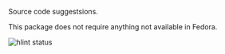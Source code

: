 Source code suggestsions.

This package does not require anything not available in Fedora.

![hlint status](https://copr.fedorainfracloud.org/coprs/dshea/bdcs-haskell-deps/package/hlint/status_image/last_build.png)
